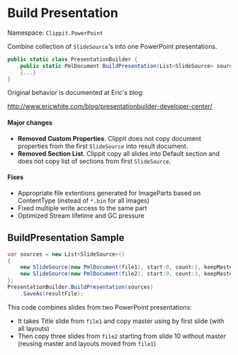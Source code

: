 # Build Presentation

Namespace: `Clippit.PowerPoint`

Combine collection of `SlideSource`'s into one PowerPoint presentations.

```csharp
public static class PresentationBuilder {
    public static PmlDocument BuildPresentation(List<SlideSource> sources)
    {...}
}
```

Original behavior is documented at Eric's blog:

http://www.ericwhite.com/blog/presentationbuilder-developer-center/

#### Major changes

- __Removed Custom Properties__. Clippit does not copy document properties from the first `SlideSource` into result document.
- __Removed Section List__. Clippit copy all slides into Default section and does not copy list of sections from first `SlideSource`.

#### Fixes

- Appropriate file extentions generated for ImageParts based on ContentType (instead of `*.bin` for all images)
- Fixed multiple write access to the same part
- Optimized Stream lifetime and GC pressure


## BuildPresentation Sample

```csharp {highlight:[6]}
var sources = new List<SlideSource>()
{
    new SlideSource(new PmlDocument(file1), start:0, count:1, keepMaster:true),
    new SlideSource(new PmlDocument(file2), start:9, count:3, keepMaster:false)
};
PresentationBuilder.BuildPresentation(sources)
    .SaveAs(resultFile);
```

This code combines slides from two PowerPoint presentations:
- It takes Title slide from `file1` and copy master using by first slide (with all layouts)
- Then copy three slides from `file2` starting from slide 10 without master (reusing master and layouts moved from `file1`) 